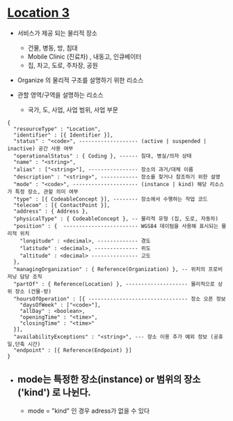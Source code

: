 # [Location 3](http://hl7.org/fhir/location.html)


- 서비스가 제공 되는 물리적 장소
  - 건물, 병동, 방, 침대
  - Mobile Clinic (진료차) , 내동고, 인큐베이터
  - 집, 차고, 도로, 주차장, 공원
 

- Organize 의 물리적 구조를 설명하기 위한 리소스
- 관할 영역/구역을 설명하는 리소스 
  - 국가, 도, 사업, 사업 범위, 사업 부문

```
{
  "resourceType" : "Location",
  "identifier" : [{ Identifier }], 
  "status" : "<code>", ------------------- (active | suspended | inactive) 공간 사용 여부
  "operationalStatus" : { Coding }, ------ 침대, 병실/의자 상태 
  "name" : "<string>", 
  "alias" : ["<string>"], ---------------- 장소의 과거/대체 이름
  "description" : "<string>", ------------ 장소를 찾거나 참조하기 위한 설명
  "mode" : "<code>", --------------------- (instance | kind) 해당 리소스가 특정 장소, 관할 의미 여부
  "type" : [{ CodeableConcept }], -------- 장소에서 수행하는 작업 코드
  "telecom" : [{ ContactPoint }], 
  "address" : { Address }, 
  "physicalType" : { CodeableConcept }, -- 물리적 유형 (집, 도로, 자동차)
  "position" : {  ------------------------ WGS84 데이텀을 사용해 표시되는 물리적 위치
    "longitude" : <decimal>, ------------- 경도
    "latitude" : <decimal>, -------------- 위도
    "altitude" : <decimal> --------------- 고도
  },
  "managingOrganization" : { Reference(Organization) }, -- 위치의 프로비저닝 담당 조직
  "partOf" : { Reference(Location) }, -------------------- 물리적으로 상위 장소 (건물-방)
  "hoursOfOperation" : [{ -------------------------------- 장소 오픈 정보
    "daysOfWeek" : ["<code>"], 
    "allDay" : <boolean>, 
    "openingTime" : "<time>", 
    "closingTime" : "<time>" 
  }],
  "availabilityExceptions" : "<string>", --- 장소 이용 추가 예외 정보 (공휴일,단축 시간) 
  "endpoint" : [{ Reference(Endpoint) }]
}
```
- mode는 특정한 장소(instance) or 범위의 장소('kind') 로 나뉜다.
  - 
  - mode = "kind" 인 경우 adress가 없을 수 있다  